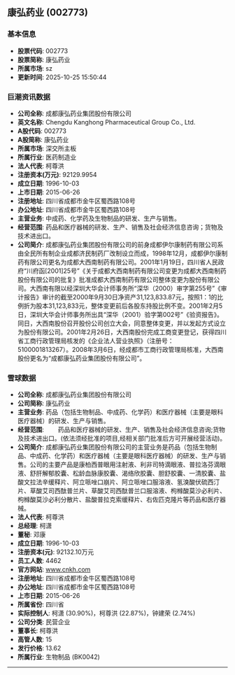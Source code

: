 ## 康弘药业 (002773)

### 基本信息

- **股票代码**: 002773
- **股票简称**: 康弘药业
- **所属市场**: sz
- **更新时间**: 2025-10-25 15:50:44

### 巨潮资讯数据

- **公司全称**: 成都康弘药业集团股份有限公司
- **英文名称**: Chengdu Kanghong Pharmaceutical Group Co., Ltd.
- **A股代码**: 002773
- **A股简称**: 康弘药业
- **所属市场**: 深交所主板
- **所属行业**: 医药制造业
- **法人代表**: 柯尊洪
- **注册资本(万元)**: 92129.9954
- **成立日期**: 1996-10-03
- **上市日期**: 2015-06-26
- **注册地址**: 四川省成都市金牛区蜀西路108号
- **办公地址**: 四川省成都市金牛区蜀西路108号
- **主营业务**: 中成药、化学药及生物制品的研发、生产与销售。
- **经营范围**: 药品和医疗器械的研发、生产、销售及社会经济信息咨询；货物及技术进出口。
- **公司简介**: 成都康弘药业集团股份有限公司的前身成都伊尔康制药有限公司系由全民所有制企业成都济民制药厂改制设立而成，1998年12月，成都伊尔康制药有限公司更名为成都大西南制药有限公司。2001年1月19日，四川省人民政府“川府函[2001]25号”《关于成都大西南制药有限公司变更为成都大西南制药股份有限公司的批复》批准成都大西南制药有限公司整体变更为股份有限公司。大西南有限以经深圳大华会计师事务所“深华（2000）审字第255号”《审计报告》审计的截至2000年9月30日净资产31,123,833.87元，按照1：1的比例折为股本31,123,833元，整体变更前后各股东持股比例不变。2001年2月5日，深圳大华会计师事务所出具“深华（2001）验字第002号”《验资报告》。同日，大西南股份召开股份公司创立大会，同意整体变更，并以发起方式设立为股份有限公司。2001年2月26日，大西南股份完成工商变更登记，获得四川省工商行政管理局核发的《企业法人营业执照》（注册号：5100001813267）。2008年3月6日，经成都市工商行政管理局核准，大西南股份更名为“成都康弘药业集团股份有限公司”。

### 雪球数据

- **公司全称**: 成都康弘药业集团股份有限公司
- **公司简称**: 康弘药业
- **主营业务**: 药品（包括生物制品、中成药、化学药）和医疗器械（主要是眼科医疗器械）的研发、生产与销售。
- **经营范围**: 　　药品和医疗器械的研发、生产、销售及社会经济信息咨询;货物及技术进出口。(依法须经批准的项目,经相关部门批准后方可开展经营活动)。
- **公司简介**: 成都康弘药业集团股份有限公司的主营业务是药品（包括生物制品、中成药、化学药）和医疗器械（主要是眼科医疗器械）的研发、生产与销售。公司的主要产品是康柏西普眼用注射液、利非司特滴眼液、普拉洛芬滴眼液、舒肝解郁胶囊、松龄血脉康胶囊、渴络欣胶囊、胆舒胶囊、一清胶囊、盐酸文拉法辛缓释片、阿立哌唑口崩片、阿立哌唑口服溶液、氢溴酸伏硫西汀片、草酸艾司西酞普兰片、草酸艾司西酞普兰口服溶液、枸橼酸莫沙必利片、枸橼酸莫沙必利分散片、盐酸普拉克索缓释片、右佐匹克隆片等药品和医疗器械。
- **法人代表**: 柯尊洪
- **总经理**: 柯潇
- **董秘**: 邓康
- **成立日期**: 1996-10-03
- **注册资本(元)**: 92132.10万元
- **员工人数**: 4462
- **官方网站**: www.cnkh.com
- **注册地址**: 四川省成都市金牛区蜀西路108号
- **办公地址**: 四川省成都市金牛区蜀西路108号
- **上市日期**: 2015-06-26
- **所属省份**: 四川省
- **实际控制人**: 柯潇 (30.90%)，柯尊洪 (22.87%)，钟建荣 (2.74%)
- **公司分类**: 民营企业
- **董事长**: 柯尊洪
- **高管人数**: 15
- **发行价格**: 13.62
- **所属行业**: 生物制品 (BK0042)

---
